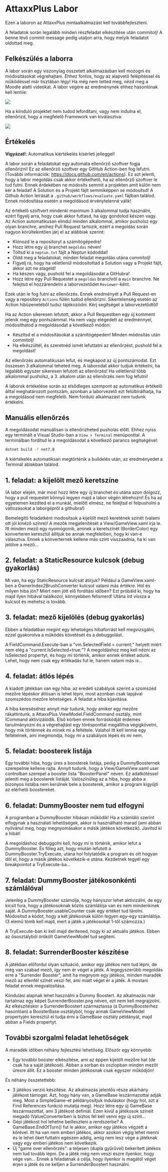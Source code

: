 # AttaxxPlus Labor

Ezen a laboron az AttaxxPlus mintaalkalmazást kell továbbfejleszteni.

A feladatok során legalább minden részfeladat elkészítése után commitolj! A benne lévő commit message pedig utaljon arra, hogy melyik feladatot oldottad meg.

## Felkészülés a laborra

A labor során egy viszonylag összetett alkalmazásban kell mozogni és módosításokat végrehajtani. Ehhez fontos, hogy az alapvető felépítéssel és működéssel már tisztában légy! Ha még nem tetted meg, nézd meg a Moodle alatti videókat. A labor végére az eredménynek ehhez hasonlónak kell lennie:

![](docs/SampleSolution.png)

Ha a kiinduló projektet nem tudod lefordítani, vagy nem indulna el, ellenőrizd, hogy a megfelelő Framework van kiválasztva:

![](docs/TargetFramework.png)

## Értékelés

**Vigyázat!**: Automatikus kiértékelés kísérleti jelleggel!

A labor során a feladatokat egy automata ellenörző szoftver fogja ellenőrizni! Ez az ellenőrző szoftver egy GitHub Action-ben fog lefutni. (További információk: https://docs.github.com/en/actions). Ez azt jelenti, hogy a labor megoldás csak akkor értékelhető, ha az ellenőrző szoftver le tud futni. Ennek érdekében ne módosíts semmit a projekten amit külön nem kér a feladat! A Solution és a Projekt fájlt semmiképpen se módosítsd! A Github Action leírását a `.github/workflows/evaluate.yaml` fájlban találod. Ennek módosítása esetén a megoldásod érvénytelenné válik!

Az értékelő szoftvert mindenki maximum 3 alkalommal tudja használni, ezért figyelj arra, hogy csak akkor futtasd, ha úgy gondolod készen vagy. Az Action automatikusan elindul minden alkalommal, amikor pusholsz egy olyan branchre, amihez Pull Request tartozik, ezért a megoldás során nagyon körültekintően járj el az alábbiak szerint:

* Klónozd le a repositoryt a számítógépedre!
* Hozz létre egy új branchet `megoldas` néven!
* Töltsd ki a `neptun.txt` fájlt a Neptun kódoddal!
* Oldd meg a feladatokat, minden feladat megoldás utána commitolj!
* Figyelj rá, hogy ha véletlenül módosítottad a Solution vagy a Projekt fájlt, akkor azt ne stageld!
* Ha készen vagy, pushold fel a megoldásodat a GitHubra!
* Hozz létre egy Pull Requestet a `megoldas` branchről a `main` branchre. Ne felejtsd el hozzárendelni a laborvezetődet `Reviewer`-ként.

Ezek után le fog futni az ellenőrzés. Ennek eredményét a Pull Request-en vagy a repository `Actions` fülén tudod ellenőrizni.
Sikertelenség esetén az Action hibüzenetéből tudsz tájékozódni. Kérj segítséget a laborvezetődtől!

Ha az Action sikeresen lefutott, akkor a Pull Requestben egy új komment jelenik meg egy pontszámmal. Ha nem vagy elégedett az eredménnyel, módosíthatod a megoldásodat a következő módon:

* Készítsd el a módosításokat a számítógépeden! Minden módosítás után commitolj!
* Ha elkészültél, és szeretnéd ismét lefuttatni az ellenőrzést, pushold fel a megoldást!

Az ellenőrzés automatikusan lefut, és megkapod az új pontszámodat. Ezt összesen 3 alkalommal teheted meg. A laborodat akkor tudjuk értékelni, ha legalább egyszer sikeresen lefutott az ellenőrzés! Ha véletlenül több alkalommal pusholsz, a 3. alkalom után az ellenőrzés nem fog lefutni!

A laborok értékelése során az elsődleges szempont az automatikus értékelő álltal meghatározott pontszám, azonban a laborvezető ezt felülbírálhatja, ha a megoldásod nem megfelelő. Nem forduló alkalmazást nem tudunk értékelni.

## Manuális ellenőrzés

A megoldásodat manuálisan is ellenőrizheted pusholás előtt. Ehhez nyiss egy terminált a Visual Studio-ban a `View > Terminal` menüponttal. A terminálban fordítsd le a megoldásodat a következő parancs segítségével:

```bash
dotnet build -f net7.0
```

A kiértékelés automatiksan megtörténik a buildelés után, az eredményedet a Terminál ablakban találod.

## 1. feladat: a kijelölt mező keretszíne

(A labor elején, már most hozz létre egy új branchet és utána azon dolgozz, hogy a pull requestet könnyű legyen majd a labor végén létrehozni! És ha az egyetemen kezdted el a munkát, mielőtt elmész, ne felejtsd el felpusholni a változásokat a laborgépről a githubra!)

Bemelegítő feladatként modosítsuk a kijelölt mező keretének színét (valami ott jól kinéző színre)!
A mezők megjelenítését a View/GameView.xaml írja le. Itt minden mező egy nyomógomb, aminek a keretszínét (BorderColor) egy konverteren keresztül állítjuk be annak megfelelően, hogy ki van-e választva. Ennek a konverternek kellene más színt visszaadnia, ha ki van jelölve a mező...

## 2. feladat: a StaticResource kulcsok (debug gyakorlás)

Mi van, ha egy StaticResource kulcsát átírjuk? Például a GameView.xaml-ben a OwnerIndex2BrushConverter kulcsot valami más értékre. Hol és milyen hiba jön? Miért nem jött elő fordítási időben? Ezt próbáld ki, hogy ha majd ilyen hibával találkozol, könnyebben felismerd! Utána írd vissza a kulcsot és mehetsz is tovább.

## 3. feladat: mező kijelölés (debug gyakorlás)

Ebben a feladatban megint egy lehetséges hibaforrást kell megvizsgálni, ezzel gyakorolva a működés követését és a debuggolást.

A FieldCommand.Execute-ban a "vm.SelectedField = current;" helyett miért nem elég a "current.IsSelected=true;"? A megoldáshoz meg kell nézni az IsSelected propertyt, és hogy mi történik, amikor ennek értéket adunk. Lehet, hogy nem csak egy értékadás fut le, hanem valami más is...

## 4. feladat: átlós lépés

A kiadott játékban van egy hiba: az eredeti szabályok szerint a szomszéd mezőre lépéskor átlósan is lehet lépni, most azonban csak lapjával szomszédos mezőre lehetséges. A feladat a hiba kijavítása. 

A hiba kereséséhez annyit már tudunk, hogy amikor egy mezőre rákattintunk, a AttaxxPlus.ViewModel.FieldCommand osztály, mint ICommand aktivizálódik. Első körben ennek forráskódját érdemes tanulmányozni és a végrehajtást egy törésponttal megállítva végigkövetni, hogy mik történnek és minek mi a feltétele. Valahol itt kell lennie egy feltételnek, ami megmondja, hogy mi a szabályos lépés és mi nem.

## 5. feladat: boosterek listája

Egy további hiba, hogy üres a boosterek listája, pedig a DummyBoosternek szerepelnie kellene rajta.
Annyit tudunk, hogy a View/GameView.xaml user controlban szerepel a booster lista "BoosterPanel" néven. Ez adatkötéssel jeleníti meg a boosterek listáját. Valószínűleg az a hiba, hogy abba a bizonyos listába nem kerülnek bele a boosterek, amikor a program kigyűjti az elérhető boostereket.

## 6. feladat: DummyBooster nem tud elfogyni

A programban a DummyBooster hibásan működik! Ha a számláló szerint elfogynak a használati lehetőségek, akkor is használható marad (ami abban nyilvánul meg, hogy megnyomásakor a másik játékos következik). Javítsd ki a hibát!

A megoldáshoz debuggolni kell, hogy mi is történik, amikor lefut a DummyBooster. És főleg azt, hogy miután lefutott a DummyBooster.TryExecute, utána hol folytatódik a program és ott hogyan dől el, hogy a másik játékos következik-e utána. Kezdetnek tegyél egy breakpointot a TryExecute-ba...

## 7. feladat: DummyBooster játékosonkénti számlálóval

Jelenleg a DummyBooster számolja, hogy hányszor lehet aktivizálni, de egy kicsit fura, hogy a játékosoknak közös számlálója van és nem mindenkinek saját.
A DummyBooster.usableCounter csak egy értéket tud tárolni. Módosítsd a kódot, hogy a két játékosnak külön legyen egy-egy számlálója. (3 elemű tömb kell majd, mert a játék a játékosokat 1-től számozza.)

A TryExecute-ban ki kell majd derítened, hogy ki az aktuális játékos. Ebben az ősosztályból örökölt GameViewModel tud segíteni.

## 8. feladat: SurrenderBooster készítése

A játékban előfordul olyan szituáció, amikor egy játékos nem tud lépni, de még van szabad mező, így nem ér véget a játék.
A legegyszerűbb megoldás erre a "Surrender Booster", amit ha megnyom egy játékos, minden maradék mező az ellenfél színét veszi fel, ami miatt véget ér a játék. A mostani feladat ennek megvalósítása.

Kiindulási alapnak lehet használni a Dummy Boostert. Az alkalmazás már tartalmaz egy képet SurrenderBooster.png néven, ezt nem kell megrajzolni. Az elkészítéskor a SurrenderBoostert származtassa (a DummyBoosterhez hasonlóan) a BoosterBase osztályból, hogy annak GameViewModel propertyjén keresztül el tudja érni a GameBase osztály példányát, majd abban a Fields propertyt.

## További szorgalmi feladat lehetőségek

A maradék időben néhány fejlesztési lehetőség. Először egy könnyebb:

- Egy további booster elkészítése, ami az éppen kijelölt mezőre hat (de csak ha a saját játékosé). Abban a sorban és oszlopban minden mezőt üresre állít. Ez a booster minden játékosnak csak egyszer működjön!

És néhány összetettebb:

- 3 játékos verzió készítése. Az alkalmazás jelentős része akárhány játékost támogat. Azt, hogy hány van, a GameBase leszármazottai adják meg. Most a SimpleGame-et példányosítjuk induláskor (hogy hol, azt a Find References funkció mutatja meg). Hozz létre egy új GameBase leszármazottat, ami 3 játékost definiál. Ezen kívül a játékosok színeit megadó IValueConverterben is biztos fel kell venni egy új színt...
- Gépi játékost hol lehetne beilleszteni a rendszerbe? A GameBase.EndOfTurn() fut le akkor, amikor egy játékos végzett a körével. Itt ha van nem emberi játékos, akkor azokon végig lehet menni és le lehet őket futtatni egészen addig, amíg nem lesz vége a játéknak vagy egy emberi játékos nem következik.
- Új "game over ellenőrzés": a teljesen (dupla gyűrűvel) bekerített játékos nem tud tovább lépni. De a játék még nem veszi észre ilyenkor, hogy vége van... Ennek a feladatnak a célja, hogy ilyenkor is magától véget érjen a játék és ne kelljen a SurrenderBoostert használni.

